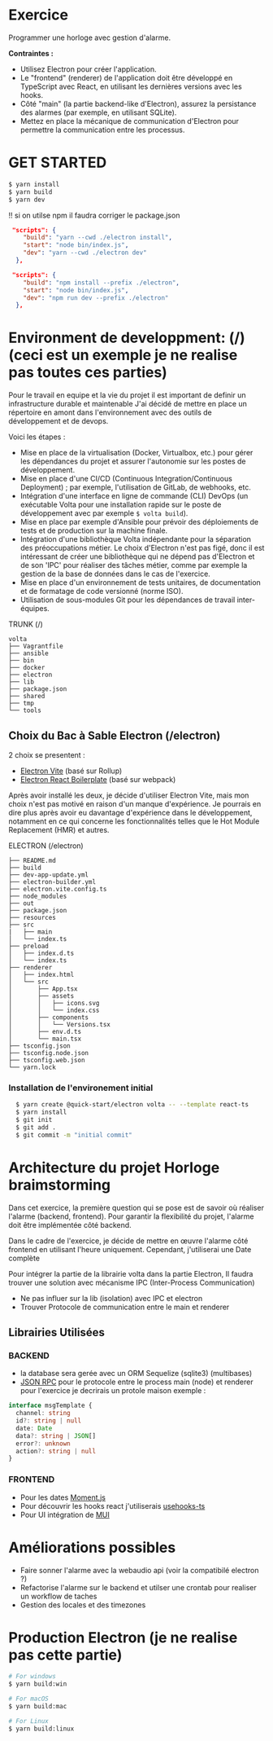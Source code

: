 # Exercice
Programmer une horloge avec gestion d'alarme.

**Contraintes :**
- Utilisez Electron pour créer l'application.
- Le "frontend" (renderer) de l'application doit être développé en TypeScript avec React, en utilisant les dernières versions avec les hooks.
- Côté "main" (la partie backend-like d'Electron), assurez la persistance des alarmes (par exemple, en utilisant SQLite).
- Mettez en place la mécanique de communication d'Electron pour permettre la communication entre les processus.


# GET STARTED

```bash
$ yarn install
$ yarn build
$ yarn dev
```
!! si on utilse npm il faudra corriger le package.json
``` json
 "scripts": {
    "build": "yarn --cwd ./electron install",
    "start": "node bin/index.js",
    "dev": "yarn --cwd ./electron dev"
  },
```
``` json
 "scripts": {
    "build": "npm install --prefix ./electron",
    "start": "node bin/index.js",
    "dev": "npm run dev --prefix ./electron"
  },
```

# Environment de developpment: (/) (ceci est un exemple je ne realise pas toutes ces parties)

  Pour le travail en equipe et la vie du projet  il est important de definir un infrastructure durable et maintenable
  J'ai décidé de mettre en place un répertoire en amont dans l'environnement avec des outils de développement et de devops.

  Voici les étapes  :

-  Mise en place de la virtualisation (Docker, Virtualbox, etc.) pour gérer les dépendances du projet et assurer l'autonomie sur les postes de développement.
- Mise en place d'une CI/CD (Continuous Integration/Continuous Deployment) ; par exemple, l'utilisation de GitLab, de webhooks, etc.
- Intégration d'une interface en ligne de commande (CLI) DevOps (un exécutable Volta pour une installation rapide sur le poste de développement avec par exemple  `$ volta build`).
- Mise en place par exemple d'Ansible pour prévoir des déploiements de tests et de production sur la machine finale.
- Intégration d'une bibliothèque Volta indépendante pour la séparation des préoccupations métier. Le choix d'Electron n'est pas figé, donc il est intéressant de créer une bibliothèque qui ne dépend pas d'Electron et de son 'IPC' pour réaliser des tâches métier, comme par exemple la gestion de la base de données dans le cas de l'exercice.
- Mise en place d'un environnement de tests unitaires, de documentation et de formatage de code versionné (norme ISO).
- Utilisation de sous-modules Git pour les dépendances de travail inter-équipes.

TRUNK (/)
```
volta
├── Vagrantfile
├── ansible
├── bin
├── docker
├── electron
├── lib
├── package.json
├── shared
├── tmp
└── tools
```

## Choix du Bac à Sable Electron (/electron)
2 choix se presentent :
- [Electron Vite](https://electron-vite.org/) (basé sur Rollup)
- [Electron React Boilerplate](https://electron-react-boilerplate.js.org/) (basé sur webpack)

Après avoir installé les deux, je décide d'utiliser Electron Vite, mais mon choix n'est pas motivé en raison d'un manque d'expérience.
Je pourrais en dire plus après avoir eu davantage d'expérience dans le développement,
notamment en ce qui concerne les fonctionnalités telles que le Hot Module Replacement (HMR) et autres.

ELECTRON (/electron)
```
├── README.md
├── build
├── dev-app-update.yml
├── electron-builder.yml
├── electron.vite.config.ts
├── node_modules
├── out
├── package.json
├── resources
├── src
|   ├── main
│   └── index.ts
├── preload
│   ├── index.d.ts
│   └── index.ts
├── renderer
│   ├── index.html
│   └── src
│       ├── App.tsx
│       ├── assets
│       │   ├── icons.svg
│       │   └── index.css
│       ├── components
│       │   └── Versions.tsx
│       ├── env.d.ts
│       └── main.tsx
├── tsconfig.json
├── tsconfig.node.json
├── tsconfig.web.json
└── yarn.lock
```

### Installation de l'environement initial 
``` bash
  $ yarn create @quick-start/electron volta -- --template react-ts
  $ yarn install
  $ git init
  $ git add .
  $ git commit -m "initial commit"
```

# Architecture du projet Horloge  braimstorming

Dans cet exercice, la première question qui se pose est de savoir où réaliser l'alarme (backend, frontend). Pour garantir la flexibilité du projet, l'alarme doit être implémentée côté backend.

Dans le cadre de l'exercice, je décide de mettre en œuvre l'alarme côté frontend en utilisant l'heure uniquement. Cependant, j'utiliserai une Date complète 

Pour intégrer la partie de la librairie volta dans la partie Electron, 
Il faudra trouver une solution avec mécanisme IPC (Inter-Process Communication) 
 -  Ne pas influer sur la lib (isolation) avec IPC et electron 
 -  Trouver Protocole de communication entre le main et renderer 

## Librairies Utilisées

###  BACKEND 
  - la database sera gerée avec un ORM Sequelize (sqlite3) (multibases)
  - [JSON RPC](https://www.jsonrpc.org/specification) pour le protocole entre le process main (node) et renderer 
    pour l'exercice je decrirais un protole maison  exemple : 
``` typescript
interface msgTemplate {
  channel: string
  id?: string | null
  date: Date
  data?: string | JSON[]
  error?: unknown
  action?: string | null
}
```

### FRONTEND
   - Pour les dates [Moment.js](https://momentjs.com/)
   - Pour découvrir les hooks react j'utiliserais [usehooks-ts](https://usehooks-ts.com/)
   - Pour UI intégration de [MUI](https://mui.com/)

# Améliorations possibles 
  - Faire sonner l'alarme avec la webaudio api (voir la compatibilé electron ?)
  - Refactorise l'alarme sur le backend  et utilser une crontab pour realiser un workflow de taches
  - Gestion des locales et des timezones

# Production Electron (je ne realise pas cette partie)

```bash
# For windows
$ yarn build:win

# For macOS
$ yarn build:mac

# For Linux
$ yarn build:linux
```







